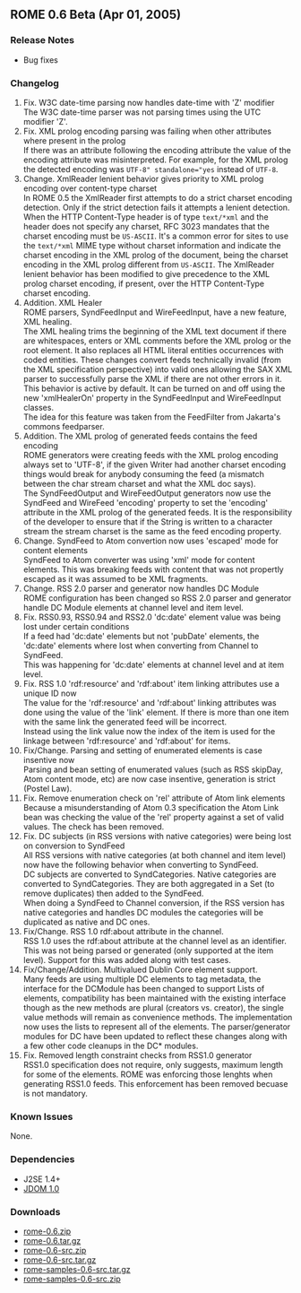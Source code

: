 ## ROME 0.6 Beta (Apr 01, 2005)

### Release Notes

-   Bug fixes

### Changelog

1.  Fix. W3C date-time parsing now handles date-time with \'Z\'
    modifier\
    The W3C date-time parser was not parsing times using the UTC
    modifier \'Z\'.
2.  Fix. XML prolog encoding parsing was failing when other attributes
    where present in the prolog\
    If there was an attribute following the encoding attribute the value
    of the encoding attribute was misinterpreted. For example, for the
    XML prolog the detected encoding was `UTF-8" standalone="yes`
    instead of `UTF-8`.
3.  Change. XmlReader lenient behavior gives priority to XML prolog
    encoding over content-type charset\
    In ROME 0.5 the XmlReader first attempts to do a strict charset
    encoding detection. Only if the strict detection fails it attempts a
    lenient detection. When the HTTP Content-Type header is of type
    `text/*xml` and the header does not specify any charset, RFC 3023
    mandates that the charset encoding must be `US-ASCII`. It\'s a
    common error for sites to use the `text/*xml` MIME type without
    charset information and indicate the charset encoding in the XML
    prolog of the document, being the charset encoding in the XML prolog
    different from `US-ASCII`. The XmlReader lenient behavior has been
    modified to give precedence to the XML prolog charset encoding, if
    present, over the HTTP Content-Type charset encoding.
4.  Addition. XML Healer\
    ROME parsers, SyndFeedInput and WireFeedInput, have a new feature,
    XML healing.\
    The XML healing trims the beginning of the XML text document if
    there are whitespaces, enters or XML comments before the XML prolog
    or the root element. It also replaces all HTML literal entities
    occurrences with coded entities. These changes convert feeds
    technically invalid (from the XML specification perspective) into
    valid ones allowing the SAX XML parser to successfully parse the XML
    if there are not other errors in it.\
    This behavior is active by default. It can be turned on and off
    using the new \'xmlHealerOn\' property in the SyndFeedInput and
    WireFeedInput classes.\
    The idea for this feature was taken from the FeedFilter from
    Jakarta\'s commons feedparser.
5.  Addition. The XML prolog of generated feeds contains the feed
    encoding\
    ROME generators were creating feeds with the XML prolog encoding
    always set to \'UTF-8\', if the given Writer had another charset
    encoding things would break for anybody consuming the feed (a
    mismatch between the char stream charset and what the XML doc
    says).\
    The SyndFeedOutput and WireFeedOutput generators now use the
    SyndFeed and WireFeed \'encoding\' property to set the \'encoding\'
    attribute in the XML prolog of the generated feeds. It is the
    responsibility of the developer to ensure that if the String is
    written to a character stream the stream charset is the same as the
    feed encoding property.
6.  Change. SyndFeed to Atom convertion now uses \'escaped\' mode for
    content elements\
    SyndFeed to Atom converter was using \'xml\' mode for content
    elements. This was breaking feeds with content that was not
    propertly escaped as it was assumed to be XML fragments.
7.  Change. RSS 2.0 parser and generator now handles DC Module\
    ROME configuration has been changed so RSS 2.0 parser and generator
    handle DC Module elements at channel level and item level.
8.  Fix. RSS0.93, RSS0.94 and RSS2.0 \'dc:date\' element value was being
    lost under certain conditions\
    If a feed had \'dc:date\' elements but not \'pubDate\' elements, the
    \'dc:date\' elements where lost when converting from Channel to
    SyndFeed.\
    This was happening for \'dc:date\' elements at channel level and at
    item level.
9.  Fix. RSS 1.0 \'rdf:resource\' and \'rdf:about\' item linking
    attributes use a unique ID now\
    The value for the \'rdf:resource\' and \'rdf:about\' linking
    attributes was done using the value of the \'link\' element. If
    there is more than one item with the same link the generated feed
    will be incorrect.\
    Instead using the link value now the index of the item is used for
    the linkage between \'rdf:resource\' and \'rdf:about\' for items.
10. Fix/Change. Parsing and setting of enumerated elements is case
    insentive now\
    Parsing and bean setting of enumerated values (such as RSS skipDay,
    Atom content mode, etc) are now case insentive, generation is strict
    (Postel Law).
11. Fix. Remove enumeration check on \'rel\' attribute of Atom link
    elements\
    Because a misunderstanding of Atom 0.3 specification the Atom Link
    bean was checking the value of the \'rel\' property against a set of
    valid values. The check has been removed.
12. Fix. DC subjects (in RSS versions with native categories) were being
    lost on conversion to SyndFeed\
    All RSS versions with native categories (at both channel and item
    level) now have the following behavior when converting to SyndFeed.\
    DC subjects are converted to SyndCategories. Native categories are
    converted to SyndCategories. They are both aggregated in a Set (to
    remove duplicates) then added to the SyndFeed.\
    When doing a SyndFeed to Channel conversion, if the RSS version has
    native categories and handles DC modules the categories will be
    duplicated as native and DC ones.
13. Fix/Change. RSS 1.0 rdf:about attribute in the channel.\
    RSS 1.0 uses the rdf:about attribute at the channel level as an
    identifier. This was not being parsed or generated (only supported
    at the item level). Support for this was added along with test
    cases.
14. Fix/Change/Addition. Multivalued Dublin Core element support.\
    Many feeds are using multiple DC elements to tag metadata, the
    interface for the DCModule has been changed to support Lists of
    elements, compatibility has been maintained with the existing
    interface though as the new methods are plural (creators vs.
    creator), the single value methods will remain as convenience
    methods. The implementation now uses the lists to represent all of
    the elements. The parser/generator modules for DC have been updated
    to reflect these changes along with a few other code cleanups in the
    DC\* modules.
15. Fix. Removed length constraint checks from RSS1.0 generator\
    RSS1.0 specification does not require, only suggests, maximum length
    for some of the elements. ROME was enforcing those lenghts when
    generating RSS1.0 feeds. This enforcement has been removed becuase
    is not mandatory.

### Known Issues

None.

### Dependencies

-   J2SE 1.4+
-   [JDOM 1.0](http://www.jdom.org/)

### Downloads

-   [rome-0.6.zip](rome-0.6.zip)
-   [rome-0.6.tar.gz](rome-0.6.tar.gz)
-   [rome-0.6-src.zip](rome-0.6-src.zip)
-   [rome-0.6-src.tar.gz](rome-0.6-src.tar.gz)
-   [rome-samples-0.6-src.tar.gz](rome-samples-0.6-src.tar.gz)
-   [rome-samples-0.6-src.zip](rome-samples-0.6-src.zip)
